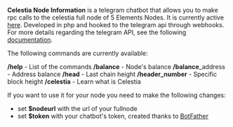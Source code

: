 **Celestia Node Information** is a telegram chatbot that allows you to make rpc calls to the celestia full node of 5 Elements Nodes.
It is currently active [here](https://telegram.me/celestia_nodeinfo_bot).
Developed in php and hooked to the telegram api through webhooks. 
For more details regarding the telegram API, see the following [documentation](https://core.telegram.org/bots/api#getting-updates).

The following commands are currently available:

**/help** - List of the commands
**/balance** - Node's balance 
**/balance**_address - Address balance 
**/head** - Last chain height
**/header_number** - Specific block height
**/celestia** - Learn what is Celestia

If you want to use it for your node you need to make the following changes:

- set **$nodeurl** with the url of your fullnode
- set **$token** with your chatbot's token, created thanks to [BotFather](https://telegram.me/BotFather)
